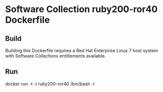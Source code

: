 Software Collection ruby200-ror40 Dockerfile
============================================

Build
-----

Building this Dockerfile requires a Red Hat Enterprise Linux 7 host
system with Software Collections entitlements available.

Run
---

docker run -t -i ruby200-ror40 /bin/bash -l
